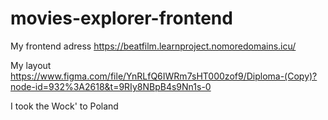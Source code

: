 # movies-explorer-frontend

My frontend adress https://beatfilm.learnproject.nomoredomains.icu/

My layout https://www.figma.com/file/YnRLfQ6IWRm7sHT000zof9/Diploma-(Copy)?node-id=932%3A2618&t=9RIy8NBpB4s9Nn1s-0

I took the Wock' to Poland